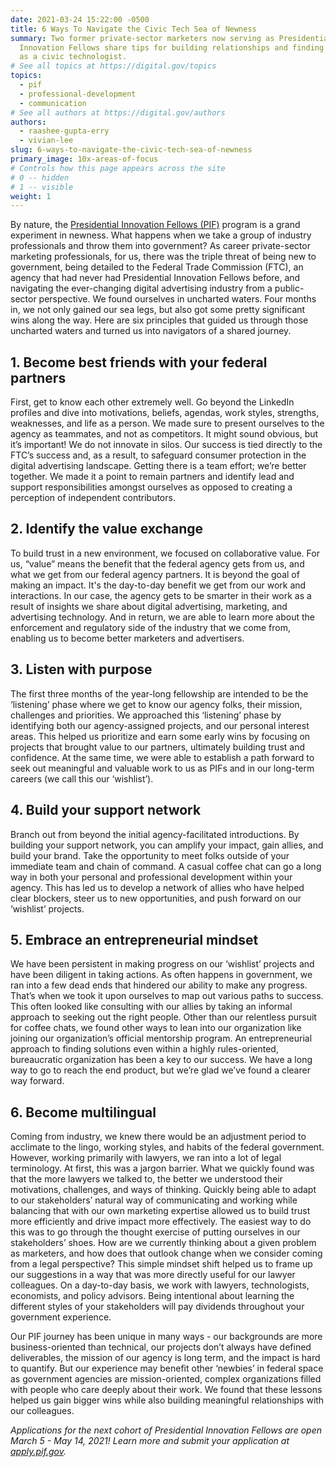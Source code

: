 ```yaml
---
date: 2021-03-24 15:22:00 -0500
title: 6 Ways To Navigate the Civic Tech Sea of Newness
summary: Two former private-sector marketers now serving as Presidential
  Innovation Fellows share tips for building relationships and finding your way
  as a civic technologist.
# See all topics at https://digital.gov/topics
topics:
  - pif
  - professional-development
  - communication
# See all authors at https://digital.gov/authors
authors:
  - raashee-gupta-erry
  - vivian-lee
slug: 6-ways-to-navigate-the-civic-tech-sea-of-newness
primary_image: 10x-areas-of-focus
# Controls how this page appears across the site
# 0 -- hidden
# 1 -- visible
weight: 1
---
```

By nature, the [Presidential Innovation Fellows (PIF)](https://presidentialinnovationfellows.gov/) program is a grand experiment in newness. What happens when we take a group of industry professionals and throw them into government? As career private-sector marketing professionals, for us, there was the triple threat of being new to government, being detailed to the Federal Trade Commission (FTC), an agency that had never had Presidential Innovation Fellows before, and navigating the ever-changing digital advertising industry from a public-sector perspective. We found ourselves in uncharted waters. Four months in, we not only gained our sea legs, but also got some pretty significant wins along the way. Here are six principles that guided us through those uncharted waters and turned us into navigators of a shared journey. 

## 1. Become best friends with your federal partners 

First, get to know each other extremely well. Go beyond the LinkedIn profiles and dive into motivations, beliefs, agendas, work styles, strengths, weaknesses, and life as a person. We made sure to present ourselves to the agency as teammates, and not as competitors. It might sound obvious, but it’s important! We do not innovate in silos. Our success is tied directly to the FTC’s success and, as a result, to safeguard consumer protection in the digital advertising landscape. Getting there is a team effort; we’re better together. We made it a point to remain partners and identify lead and support responsibilities amongst ourselves as opposed to creating a perception of independent contributors.   

## 2. Identify the value exchange 

To build trust in a new environment, we focused on collaborative value. For us, “value” means the benefit that the federal agency gets from us, and what we get from our federal agency partners. It is beyond the goal of making an impact. It's the day-to-day benefit we get from our work and interactions. In our case, the agency gets to be smarter in their work as a result of insights we share about digital advertising, marketing, and advertising technology. And in return, we are able to learn more about the enforcement and regulatory side of the industry that we come from, enabling us to become better marketers and advertisers. 

## 3. Listen with purpose 

The first three months of the year-long fellowship are intended to be the ‘listening’ phase where we get to know our agency folks, their mission, challenges and priorities. We approached this ‘listening’ phase by identifying both our agency-assigned projects, and our personal interest areas. This helped us prioritize and earn some early wins by focusing on projects that brought value to our partners, ultimately building trust and confidence. At the same time, we were able to establish a path forward to seek out meaningful and valuable work to us as PIFs and in our long-term careers (we call this our ‘wishlist’). 

## 4. Build your support network 

Branch out from beyond the initial agency-facilitated introductions. By building your support network, you can amplify your impact, gain allies, and build your brand. Take the opportunity to meet folks outside of your immediate team and chain of command. A casual coffee chat can go a long way in both your personal and professional development within your agency. This has led us to develop a network of allies who have helped clear blockers, steer us to new opportunities, and push forward on our ‘wishlist’ projects. 

## 5. Embrace an entrepreneurial mindset 

We have been persistent in making progress on our ‘wishlist’ projects and have been diligent in taking actions. As often happens in government, we ran into a few dead ends that hindered our ability to make any progress. That’s when we took it upon ourselves to map out various paths to success. This often looked like consulting with our allies by taking an informal approach to seeking out the right people. Other than our relentless pursuit for coffee chats, we found other ways to lean into our organization like joining our organization’s official mentorship program. An entrepreneurial approach to finding solutions even within a highly rules-oriented, bureaucratic organization has been a key to our success. We have a long way to go to reach the end product, but we’re glad we’ve found a clearer way forward. 

## 6. Become multilingual  

Coming from industry, we knew there would be an adjustment period to acclimate to the lingo, working styles, and habits of the federal government. However, working primarily with lawyers, we ran into a lot of legal terminology. At first, this was a jargon barrier. What we quickly found was that the more lawyers we talked to, the better we understood their motivations, challenges, and ways of thinking. Quickly being able to adapt to our stakeholders’ natural way of communicating and working while balancing that with our own marketing expertise allowed us to build trust more efficiently and drive impact more effectively. The easiest way to do this was to go through the thought exercise of putting ourselves in our stakeholders’ shoes. How are we currently thinking about a given problem as marketers, and how does that outlook change when we consider coming from a legal perspective? This simple mindset shift helped us to frame up our suggestions in a way that was more directly useful for our lawyer colleagues. On a day-to-day basis, we work with lawyers, technologists, economists, and policy advisors. Being intentional about learning the different styles of your stakeholders will pay dividends throughout your government experience. 

Our PIF journey has been unique in many ways - our backgrounds are more business-oriented than technical, our projects don’t always have defined deliverables, the mission of our agency is long term, and the impact is hard to quantify. But our experience may benefit other ‘newbies’ in federal space as government agencies are mission-oriented, complex organizations filled with people who care deeply about their work. We found that these lessons helped us gain bigger wins while also building meaningful relationships with our colleagues. 

*Applications for the next cohort of Presidential Innovation Fellows are open March 5 - May 14, 2021! Learn more and submit your application at [apply.pif.gov](https://apply.pif.gov/).*